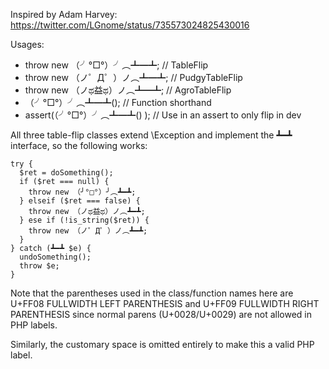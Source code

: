 Inspired by Adam Harvey: https://twitter.com/LGnome/status/735573024825430016

Usages:
  * throw new （╯°□°）╯︵┻━┻; // TableFlip
  * throw new （ノ゜Д゜）ノ︵┻━┻; // PudgyTableFlip
  * throw new （ノಥ益ಥ）ノ︵┻━┻; // AgroTableFlip
  * （╯°□°）╯︵┻━┻(); // Function shorthand
  * assert(（╯°□°）╯︵┻━┻() ); // Use in an assert to only flip in dev

All three table-flip classes extend \Exception and implement the ┻━┻ interface,
so the following works:

```
try {
  $ret = doSomething();
  if ($ret === null) {
    throw new （╯°□°）╯︵┻━┻;
  } elseif ($ret === false) {
    throw new （ノಥ益ಥ）ノ︵┻━┻;
  } ese if (!is_string($ret)) {
    throw new （ノ゜Д゜）ノ︵┻━┻;
  }
} catch (┻━┻ $e) {
  undoSomething();
  throw $e;
}
```

Note that the parentheses used in the class/function names here are
U+FF08 FULLWIDTH LEFT PARENTHESIS and U+FF09 FULLWIDTH RIGHT PARENTHESIS
since normal parens (U+0028/U+0029) are not allowed in PHP labels.

Similarly, the customary space is omitted entirely to make this a valid PHP label.
